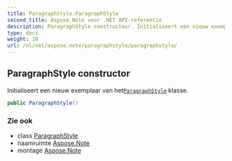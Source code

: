 ```yaml
---
title: ParagraphStyle.ParagraphStyle
second_title: Aspose.Note voor .NET API-referentie
description: ParagraphStyle constructeur. Initialiseert een nieuw exemplaar van hetParagraphStyle klasse.
type: docs
weight: 10
url: /nl/net/aspose.note/paragraphstyle/paragraphstyle/
---
```

## ParagraphStyle constructor

Initialiseert een nieuw exemplaar van het[`ParagraphStyle`](../) klasse.

```csharp
public ParagraphStyle()
```

### Zie ook

* class [ParagraphStyle](../)
* naamruimte [Aspose.Note](../../paragraphstyle/)
* montage [Aspose.Note](../../../)


